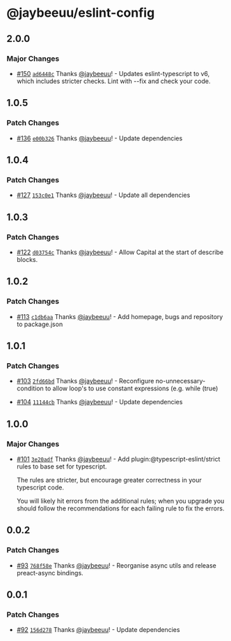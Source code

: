 # @jaybeeuu/eslint-config

## 2.0.0

### Major Changes

- [#150](https://github.com/jaybeeuu/jaybeeuu-dev/pull/150) [`ad6448c`](https://github.com/jaybeeuu/jaybeeuu-dev/commit/ad6448ca1c078f6d855840ee32afd76e95c855ee) Thanks [@jaybeeuu](https://github.com/jaybeeuu)! - Updates eslint-typescript to v6, which includes stricter checks. Lint with --fix and check your code.

## 1.0.5

### Patch Changes

- [#136](https://github.com/jaybeeuu/jaybeeuu-dev/pull/136) [`e00b326`](https://github.com/jaybeeuu/jaybeeuu-dev/commit/e00b32650f2b67041968e4de4034bcbb0cbc1bdb) Thanks [@jaybeeuu](https://github.com/jaybeeuu)! - Update dependencies

## 1.0.4

### Patch Changes

- [#127](https://github.com/jaybeeuu/jaybeeuu-dev/pull/127) [`153c0e1`](https://github.com/jaybeeuu/jaybeeuu-dev/commit/153c0e190ca5ae677ddb0556ff5305c2c8916163) Thanks [@jaybeeuu](https://github.com/jaybeeuu)! - Update all dependencies

## 1.0.3

### Patch Changes

- [#122](https://github.com/jaybeeuu/jaybeeuu-dev/pull/122) [`d03754c`](https://github.com/jaybeeuu/jaybeeuu-dev/commit/d03754cf9ca4a0b8454fc8d67bb47223bca8088d) Thanks [@jaybeeuu](https://github.com/jaybeeuu)! - Allow Capital at the start of describe blocks.

## 1.0.2

### Patch Changes

- [#113](https://github.com/jaybeeuu/jaybeeuu-dev/pull/113) [`c1db6aa`](https://github.com/jaybeeuu/jaybeeuu-dev/commit/c1db6aa956a8ee8a1eb6384587e56166a24cf909) Thanks [@jaybeeuu](https://github.com/jaybeeuu)! - Add homepage, bugs and repository to package.json

## 1.0.1

### Patch Changes

- [#103](https://github.com/jaybeeuu/jaybeeuu-dev/pull/103) [`2fd66bd`](https://github.com/jaybeeuu/jaybeeuu-dev/commit/2fd66bd70818acd719b1ee22dc23c4ce329f30e1) Thanks [@jaybeeuu](https://github.com/jaybeeuu)! - Reconfigure no-unnecessary-condition to allow loop's to use constant expressions (e.g. while (true)

- [#104](https://github.com/jaybeeuu/jaybeeuu-dev/pull/104) [`11144cb`](https://github.com/jaybeeuu/jaybeeuu-dev/commit/11144cbe8a0b3eb65f0549a082f2d7668a10fe75) Thanks [@jaybeeuu](https://github.com/jaybeeuu)! - Update dependencies

## 1.0.0

### Major Changes

- [#101](https://github.com/jaybeeuu/jaybeeuu-dev/pull/101) [`3e20adf`](https://github.com/jaybeeuu/jaybeeuu-dev/commit/3e20adf5282f2013df42d568f7c862f43940bb1a) Thanks [@jaybeeuu](https://github.com/jaybeeuu)! - Add plugin:@typescript-eslint/strict rules to base set for typescript.

  The rules are stricter, but encourage greater correctness in your typescript code.

  You will likely hit errors from the additional rules; when you upgrade you should follow the recommendations for each failing rule to fix the errors.

## 0.0.2

### Patch Changes

- [#93](https://github.com/jaybeeuu/jaybeeuu-dev/pull/93) [`768f58e`](https://github.com/jaybeeuu/jaybeeuu-dev/commit/768f58e3a311e89fc2491029bcc2fd5c3e4af686) Thanks [@jaybeeuu](https://github.com/jaybeeuu)! - Reorganise async utils and release preact-async bindings.

## 0.0.1

### Patch Changes

- [#92](https://github.com/jaybeeuu/jaybeeuu-dev/pull/92) [`156d278`](https://github.com/jaybeeuu/jaybeeuu-dev/commit/156d278a0956cb4ef6e30f9df370f3c95aa7b93a) Thanks [@jaybeeuu](https://github.com/jaybeeuu)! - Update dependencies
